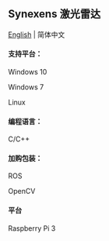 ## Synexens 激光雷达

[English](./README_EN.md) | 简体中文

#### 支持平台：
Windows 10

Windows 7

Linux

#### 编程语言：
C/C++

#### 加购包装：
ROS

OpenCV

#### 平台
Raspberry Pi 3
